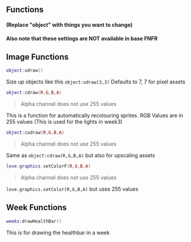 ## Functions

#### (Replace "object" with things you want to change)
#### Also note that these settings are NOT available in base FNFR
## Image Functions
```lua
object:udraw()
```
Size up objects like this `object:udraw(3,3)`
Defaults to 7, 7 for pixel assets

```lua
object:cdraw(R,G,B,A)
```
> Alpha channel does not use 255 values

This is a function for automatically recolouring sprites. RGB Values are in 255 values
(This is used for the lights in week3)

```lua
object:cudraw(R,G,B,A)
```
> Alpha channel does not use 255 values

Same as `object:cdraw(R,G,B,A)` but also for upscaling assets

```lua
love.graphics.setColorF(R,G,B,A)
```
> Alpha channel does not use 255 values

`love.graphics.setColor(R,G,B,A)` but uses 255 values

## Week Functions

```lua
weeks:drawHealthBar()
```
This is for drawing the healthbar in a week
